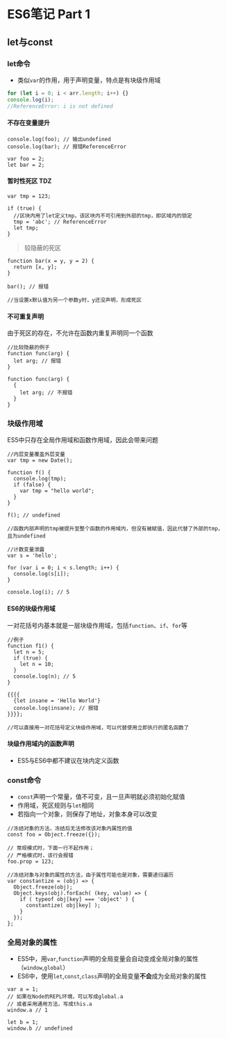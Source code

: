 # ES6笔记 Part 1

## let与const

### let命令

* 类似`var`的作用，用于声明变量，特点是有块级作用域

```javascript
for (let i = 0; i < arr.length; i++) {}
console.log(i);
//ReferenceError: i is not defined
```

#### 不存在变量提升
```
console.log(foo); // 输出undefined
console.log(bar); // 报错ReferenceError

var foo = 2;
let bar = 2;
```

#### 暂时性死区 TDZ
```
var tmp = 123;

if (true) {
  //区块内用了let定义tmp，该区块内不可引用到外部的tmp，即区域内的锁定
  tmp = 'abc'; // ReferenceError
  let tmp;
}
```
> 较隐蔽的死区
```
function bar(x = y, y = 2) {
  return [x, y];
}

bar(); // 报错

//当设置x默认值为另一个参数y时，y还没声明，形成死区
```

#### 不可重复声明
由于死区的存在，不允许在函数内重复声明同一个函数
```
//比较隐蔽的例子
function func(arg) {
  let arg; // 报错
}

function func(arg) {
  {
    let arg; // 不报错
  }
}
```

### 块级作用域
ES5中只存在全局作用域和函数作用域，因此会带来问题
```
//内层变量覆盖外层变量
var tmp = new Date();

function f() {
  console.log(tmp);
  if (false) {
    var tmp = "hello world";
  }
}

f(); // undefined

//函数内部声明的tmp被提升至整个函数的作用域内，但没有被赋值，因此代替了外部的tmp，且为undefined
```

```
//计数变量泄露
var s = 'hello';

for (var i = 0; i < s.length; i++) {
  console.log(s[i]);
}

console.log(i); // 5

```

#### ES6的块级作用域
一对花括号内基本就是一层块级作用域，包括`function`、`if`、`for`等
```
//例子
function f1() {
  let n = 5;
  if (true) {
    let n = 10;
  }
  console.log(n); // 5
}

{{{{
  {let insane = 'Hello World'}
  console.log(insane); // 报错
}}}};

//可以直接用一对花括号定义块级作用域，可以代替使用立即执行的匿名函数了
```

#### 块级作用域内的函数声明
* ES5与ES6中都不建议在块内定义函数

### const命令
* `const`声明一个常量，值不可变，且一旦声明就必须初始化赋值
* 作用域，死区规则与`let`相同
* 若指向一个对象，则保存了地址，对象本身可以改变
```
//冻结对象的方法，冻结后无法修改该对象内属性的值
const foo = Object.freeze({});

// 常规模式时，下面一行不起作用；
// 严格模式时，该行会报错
foo.prop = 123;

//冻结对象与对象的属性的方法，由于属性可能也是对象，需要递归遍历
var constantize = (obj) => {
  Object.freeze(obj);
  Object.keys(obj).forEach( (key, value) => {
    if ( typeof obj[key] === 'object' ) {
      constantize( obj[key] );
    }
  });
};
```

### 全局对象的属性
* ES5中，用`var`,`function`声明的全局变量会自动变成全局对象的属性（`window`,`global`）
* ES6中，使用`let`,`const`,`class`声明的全局变量**不会**成为全局对象的属性
```
var a = 1;
// 如果在Node的REPL环境，可以写成global.a
// 或者采用通用方法，写成this.a
window.a // 1

let b = 1;
window.b // undefined
```
